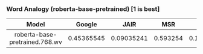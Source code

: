 ### Word Analogy (roberta-base-pretrained) [1 is best]
|Model|Google|JAIR|MSR|SAT|SemEval17|
|:--:|:--:|:--:|:--:|:--:|:--:|
|roberta-base-pretrained.768.wv|0.45365545|0.09035241|0.593254|0.10937256|0.1303942|
